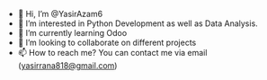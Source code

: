 - 👋 Hi, I’m @YasirAzam6
- 👀 I’m interested in Python Development as well as Data Analysis.
- 🌱 I’m currently learning Odoo
- 💞️ I’m looking to collaborate on different projects 
- 📫 How to reach me? You can contact me via email (yasirrana818@gmail.com)

<!---
YasirAzam6/YasirAzam6 is a ✨ special ✨ repository because its `README.md` (this file) appears on your GitHub profile.
You can click the Preview link to take a look at your changes.
--->
